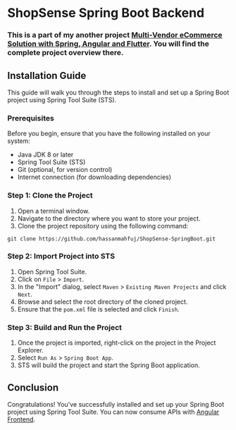 # ShopSense Spring Boot Backend

### This is a part of my another project [Multi-Vendor eCommerce Solution with Spring, Angular and Flutter](https://github.com/hassanmahfuj/Multi-Vendor-eCommerce-Solution-with-Spring-Angular-Flutter). You will find the complete project overview there.

## Installation Guide

This guide will walk you through the steps to install and set up a Spring Boot project using Spring Tool Suite (STS).

### Prerequisites

Before you begin, ensure that you have the following installed on your system:

* Java JDK 8 or later
* Spring Tool Suite (STS)
* Git (optional, for version control)
* Internet connection (for downloading dependencies)

### Step 1: Clone the Project

1. Open a terminal window.
2. Navigate to the directory where you want to store your project.
3. Clone the project repository using the following command:
   
  `git clone https://github.com/hassanmahfuj/ShopSense-SpringBoot.git`

### Step 2: Import Project into STS

1. Open Spring Tool Suite.
2. Click on `File` > `Import`.
3. In the "Import" dialog, select `Maven` > `Existing Maven Projects` and click `Next`.
4. Browse and select the root directory of the cloned project.
5. Ensure that the `pom.xml` file is selected and click `Finish`.

### Step 3: Build and Run the Project

1. Once the project is imported, right-click on the project in the Project Explorer.
2. Select `Run As` > `Spring Boot App`.
3. STS will build the project and start the Spring Boot application.

## Conclusion

Congratulations! You've successfully installed and set up your Spring Boot project using Spring Tool Suite. You can now consume APIs with [Angular Frontend](https://github.com/hassanmahfuj/ShopSense-Angular).
   
